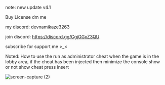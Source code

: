note: new update v4.1

Buy License dm me

my discord: devnamikaze3263

join discord: https://discord.gg/CgjGGxZ3QU

subscribe for support me >_<

Noted: How to use the run as administrator cheat when the game is in the lobby area, if the cheat has been injected then minimize the console
show or not show cheat press insert

![screen-capture (2)](https://github.com/user-attachments/assets/52e0f201-a7f0-4890-a0a5-a054672c56d9)
